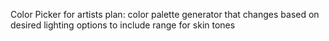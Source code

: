 Color Picker for artists
plan: 
    color palette generator that changes based on desired lighting 
    options to include range for skin tones 